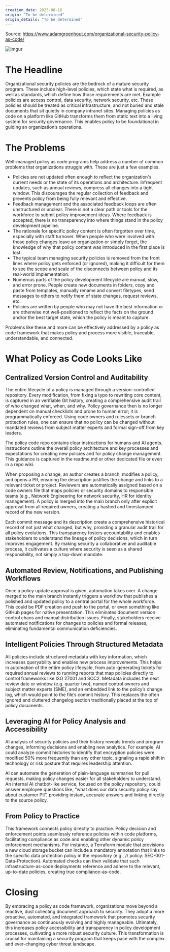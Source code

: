```yaml
---
creation_date: 2025-08-16
origin: "To be determined"
origin_details: "To be determined"
---
```

Source: https://www.adamgroenhout.com/organizational-security-policy-as-code/

![Imgur](https://i.imgur.com/GbFN543.jpeg)

# The Headline

Organizational security policies are the bedrock of a mature security program. These include high-level policies, which state what is required, as well as standards, which define how those requirements are met. Example policies are access control, data security, network security, etc. These policies should be treated as critical infrastructure, and not buried and stale documents that sit quietly in company intranet sites. Managing policies as code on a platform like GitHub transforms them from static text into a living system for security governance. This enables policy to be foundational in guiding an organization’s operations.

# The Problems

Well-managed policy as code programs help address a number of common problems that organizations struggle with. These are just a few examples.
 
* Policies are not updated often enough to reflect the organization's current needs or the state of its operations and architecture. Infrequent updates, such as annual reviews, compress all changes into a tight window. This discourages the regular collection of feedback and prevents policy from being fully relevant and effective.
* Feedback management and the associated feedback loops are often unstructured or unclear. There is not a clear path or tools for the workforce to submit policy improvement ideas. Where feedback is accepted, there is no transparency into where things stand in the policy development pipeline.
* The rationale for specific policy content is often forgotten over time, especially with staff turnover. When people who were involved with those policy changes leave an organization or simply forget, the knowledge of why that policy content was introduced in the first place is lost. 
* The typical team managing security policies is removed from the front lines where policy gets enforced (or ignored), making it difficult for them to see the scope and scale of the disconnects between policy and its real-world implementation.
* Numerous parts of the policy development lifecycle are manual, slow, and error prone. People create new documents in folders, copy and paste from templates, manually rename and convert filetypes, send messages to others to notify them of state changes, request reviews, etc.
* Policies are written by people who may not have the best information or are otherwise not well-positioned to reflect the facts on the ground and/or the best target state, which the policy is meant to capture.

Problems like these and more can be effectively addressed by a policy as code framework that makes policy and process more visible, traceable, understandable, and connected.

# What Policy as Code Looks Like

## Centralized Version Control and Auditability

The entire lifecycle of a policy is managed through a version-controlled repository. Every modification, from fixing a typo to rewriting core content, is captured in an verifiable Git history, creating a comprehensive audit trail of who changed what, when, and why. Policy governance then is no longer dependent on manual checklists and prone to human error; it is programmatically enforced. Using code owners and rulessets or branch protection rules, one can ensure that no policy can be changed without mandated reviews from subject matter experts and formal sign-off from key leaders.

The policy code repo contains clear instructions for humans and AI agents. Instructions outline the overall policy architecture and key processes and expectations for creating new policies and for policy change management. This guidance is captured in the readme.md or other dedicated file or even in a repo wiki.

When proposing a change, an author creates a branch, modifies a policy, and opens a PR, ensuring the description justifies the change and links to a relevant ticket or project. Reviewers are automatically assigned based on a code owners file that maps policies or security domains to responsible teams (e.g., Network Engineering for network security, HR for identity management). A policy is merged into the main branch only after explicit approval from all required owners, creating a hashed and timestamped record of the new version.

Each commit message and its description create a comprehensive historical record of not just what changed, but why, providing a granular audit trail for all policy evolutions. This transparency fosters accountability and enables stakeholders to understand the lineage of policy decisions, which in turn improves engagement. By making security a collaborative and auditable process, it cultivates a culture where security is seen as a shared responsibility, not simply a top-down mandate.

## Automated Review, Notifications, and Publishing Workflows

Once a policy update approval is given, automation takes over. A change merged to the main branch instantly triggers a workflow that publishes a polished and updated policy to a central portal for the whole workforce. This could be PDF creation and push to the portal, or even something like GitHub pages for native presentation. This eliminates document version control chaos and manual distribution issues. Finally, stakeholders receive automated notifications for changes to policies and formal releases, eliminating fundamental communication deficiencies. 

## Intelligent Policies Through Structured Metadata

All policies include structured metadata with key information, which increases queryability and enables new process improvements. This helps in automation of the entire policy lifecycle, from auto-generating tickets for required annual reviews to running reports that map policies directly to control frameworks like ISO 27001 and SOC2. Metadata includes the next review date or window (e.g. quarter two), named control owners and subject matter experts (SME), and an embedded link to the policy’s change log, which would point to the file’s commit history. This replaces the often ignored and cluttered changelog section traditionally placed at the top of policy documents. 

## Leveraging AI for Policy Analysis and Accessibility

AI analysis of security policies and their history reveals trends and program changes, informing decisions and enabling new analytics. For example, AI could analyze commit histories to identify that encryption policies were modified 50% more frequently than any other topic, signaling a rapid shift in technology or risk posture that requires leadership attention.

AI can automate the generation of plain-language summaries for pull requests, making policy changes easier for all stakeholders to understand. An internal AI chatbot-like service, focused on the policy repository, could answer employee questions like, “what does our data security policy say about customer PII”, providing instant, accurate answers and linking directly to the source policy.

## From Policy to Practice

This framework connects policy directly to practice. Policy decision and enforcement points seamlessly reference policies within code platforms, facilitating compliance as code and enabling other dynamic policy enforcement mechanisms. For instance, a Terraform module that provisions a new cloud storage bucket can include a mandatory annotation that links to the specific data protection policy in the repository (e.g., // policy: SEC-001-Data-Protection). Automated checks can then validate that such infrastructure-as-code deployments reference and adhere to the relevant, up-to-date policies, creating true compliance-as-code.

# Closing

By embracing a policy as code framework, organizations move beyond a reactive, dust collecting document approach to security. They adopt a more proactive, automated, and integrated framework that promotes security governance as continuously evolving and highly manageable. Ultimately, this increases policy accessibility and transparency in policy development processes, cultivating a more robust security culture. This transformation is crucial for maintaining a security program that keeps pace with the complex and ever-changing cyber threat landscape.
